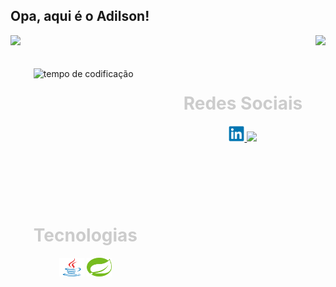## Opa, aqui é o Adilson!

<div style="display: flex; justify-content: space-between;">
  <div>
    <img height="180em" src="https://github-readme-stats.vercel.app/api?username=Adilson-Claro&show_icons=true&theme=dark&include_all_commits=true&count_private=true&bg_color=0d1117&text_color=ffffff&border_color=cccccc"/>
  </div>
  <div>
    <img height="180em" src="https://github-readme-stats.vercel.app/api/top-langs/?username=Adilson-Claro&layout=compact&langs_count=16&theme=dark&bg_color=0d1117&text_color=ffffff&border_color=cccccc"/>
  </div>
</div>
<br>

<div align="center" style="display: flex; justify-content: space-around;"> 
  <div style="display: inline_block; text-align: center;"><br>
    <img align="left" height="250" alt="tempo de codificação" src="code.gif">
    <h1 style="color: #cccccc;">Tecnologias</h1>
    <img height="30" width="40" alt="ícone-java" src="https://raw.githubusercontent.com/devicons/devicon/master/icons/java/java-original.svg">
    <img height="30" width="40" alt="ícone-spring" src="https://raw.githubusercontent.com/devicons/devicon/master/icons/spring/spring-original.svg">
  </div>
    
  <div style="display: inline_block; text-align: center;"><br>
    <h1 style="color: #cccccc;">Redes Sociais</h1>
    <a href="https://www.linkedin.com/in/adilsonclaro/">
      <img width="25" src="https://github.com/devicons/devicon/raw/master/icons/linkedin/linkedin-original.svg" alt="LinkedIn">
    </a>
    <a href="https://www.instagram.com/adilson_claro/">
      <img width="25" src="https://upload.wikimedia.org/wikipedia/commons/a/a5/Instagram_icon.png">
    </a>
  </div>
</div>







